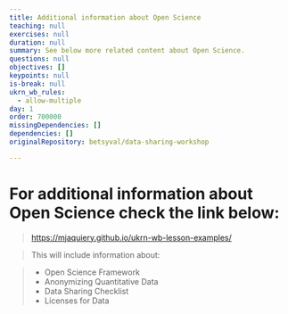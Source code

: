 ```yaml
---
title: Additional information about Open Science
teaching: null
exercises: null
duration: null
summary: See below more related content about Open Science.
questions: null
objectives: []
keypoints: null
is-break: null
ukrn_wb_rules:
  - allow-multiple
day: 1
order: 700000
missingDependencies: []
dependencies: []
originalRepository: betsyval/data-sharing-workshop

---
```

# For additional information about Open Science check the link below:

> https://mjaquiery.github.io/ukrn-wb-lesson-examples/

> This will include information about: 

> * Open Science Framework
> * Anonymizing Quantitative Data
> * Data Sharing Checklist
> * Licenses for Data
